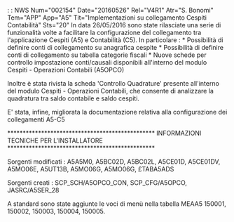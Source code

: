  :  : NWS Num="002154" Date="20160526" Rel="V4R1" Atr="S. Bonomi" Tem="APP" App="A5" Tit="Implementazioni su collegamento Cespiti           Contabilità" Sts="20"
In data 26/05/2016 sono state rilasciate una serie di funzionalità volte a facilitare la configurazione del collegamento tra l'applicazione Cespiti (A5) e Contabilità (C5).
In particolare : 
 \* Possibilità di definire conti di collegamento su anagrafica cespite
 \* Possibilità di definire conti di collegamento su tabella categorie fiscali
 \* Nuove schede per controllo impostazione conti/causali disponibili all'interno del modulo
   Cespiti - Operazioni Contabili (A5OPCO)

Inoltre è stata rivista la scheda 'Controllo Quadrature' presente all'interno del modulo Cespiti -
Operazioni Contabili, che consente di analizzare la quadratura tra saldo contabile e saldo cespiti.

E' stata, infine, migliorata la documentazione relativa alla configurazione dei collegamenti A5-C5


\*\*\*\*\*\*\*\*\*\*\*\*\*\*\*\*\*\*\*\*\*\*\*\*\*\*\*\*\*\*\*\*\*\*\*\*\*\*\*\*\*\*\*\*\*\*\*\*
INFORMAZIONI TECNICHE PER L'INSTALLATORE
\*\*\*\*\*\*\*\*\*\*\*\*\*\*\*\*\*\*\*\*\*\*\*\*\*\*\*\*\*\*\*\*\*\*\*\*\*\*\*\*\*\*\*\*\*\*\*\*

Sorgenti modificati :  A5A5M0, A5BC02D, A5BC02L, A5CE01D, A5CE01DV, A5MO06E, A5UT13B, A5MO06G, A5MO06G, £TABA5ADS

Sorgenti creati :  SCP_SCH/A5OPCO_CON, SCP_CFG/A5OPCO, JASRC/A5SER_28

A standard sono state aggiunte le voci di menù nella tabella MEAA5 150001, 150002, 150003, 150004, 150005.

